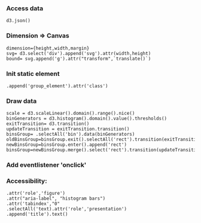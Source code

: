 ### Access data
    d3.json()
### Dimension => Canvas
    dimension={height,width,margin}
    svg= d3.select('div').append('svg').attr(width,height)
    bound= svg.append('g').attr("transform",`translate()`)
### Init static element
    .append('group_element').attr('class')
### Draw data
    scale = d3.scaleLinear().domain().range().nice()
    binGenerators = d3.histogram().domain().value().thresholds()
    exitTransition= d3.transition()
    updateTransition = exitTransition.transition()
    binsGroup= .selectAll('bin').data(binGenerators)
    oldBinsGroup=binsGroup.exit().selectAll('rect').transition(exitTransition).remove()
    newBinsGroup=binsGroup.enter().append('rect')
    binsGroup=newBinsGroup.merge().select('rect').transition(updateTransition)

### Add eventlistener 'onclick'

### Accessibility: 
    .attr('role','figure')
    .attr("aria-label", "histogram bars")
    .attr('tabindex',"0"
    .selectAll('text).attr('role','presentation')
    .append('title').text()
